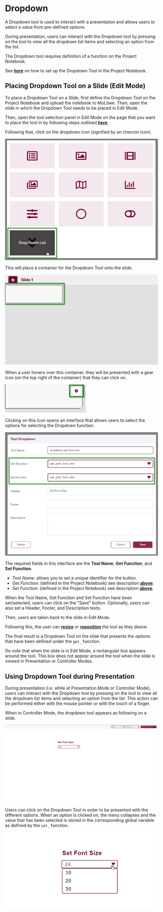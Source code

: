 # Dropdown

A Dropdown tool is used to interact with a presentation and allows users to select a value from pre-defined options.

During presentation, users can interact with the Dropdown tool by pressing on the tool to view all the dropdown list
items and selecting an option from the list.

The Dropdown tool requires definition of a function on the Project Notebook.

See [**here**](docs/project_notebook/setting_up_tools.md) on how to set up the Dropdown Tool in the Project
Notebook.

## **Placing Dropdown Tool on a Slide (Edit Mode)**

To place a Dropdown Tool on a Slide, first define the Dropdown Tool on the Project Notebook and upload the notebook to MoLöwe.
Then, open the slide in which the Dropdown Tool needs to be placed in Edit Mode.

Then, open the tool selection panel in Edit Mode on the page that you want to place the tool in by following steps outlined
[**here**](docs/edit-mode/05_slides.md#4-editing-slides-edit-mode).

Following that, click on the dropdown icon (signified by an chevron icon).

![](/img/doc/62_dropdown.jpg)

This will place a container for the Dropdown Tool onto the slide.

![](/img/doc/38_tool_field.jpg)

When a user hovers over this container, they will be presented with a gear icon (on the top right of the container)
that they can click on.

![](/img/doc/39_hover_tool_container.jpg)

Clicking on this icon opens an interface that allows users to select the options for selecting the Dropdown function.

![](/img/doc/62_dropdown_2.jpg)

The required fields in this interface are the **Tool Name**, **Get Function**, and **Set Function**.

* *Tool Name*: allows you to set a unique identifier for the button.
* *Get Function*: (defined in the Project Notebook) see description [**above**](#defining-dropdown-on-project-notebook).
* *Set Function*: (defined in the Project Notebook) see description [**above**](#defining-dropdown-on-project-notebook).

When the Tool Name, Get Function and Set Function have been set/selected, users can click on the "Save" button.
Optionally, users can also set a Header, Footer, and Description texts.

Then, users are taken back to the slide in Edit Mode.

Following this, the user can [**resize**](00_overview.md#resize-a-tool) or [**reposition**](00_overview.md#reposition-a-tool)
the tool as they desire.

The final result is a Dropdown Tool on the slide that presents the options that have been defined under the `get_` function.

Do note that when the slide is in Edit Mode, a rectangular box appears around the tool. This box does not appear around
the tool when the slide is viewed in Presentation or Controller Modes.

## **Using Dropdown Tool during Presentation**

During presentation (i.e. while at Presentation Mode or Controller Mode), users can interact with the Dropdown tool by
pressing on the tool to view all the dropdown list items and selecting an option from the list. This action can be performed
either with the mouse pointer or with the touch of a finger.

When in Controller Mode, the dropdown tool appears as following on a slide.

![](/img/doc/62_dropdown_3.jpg)

Users can click on the Dropdown Tool in order to be presented with the different options. When an option is clicked on,
the menu collapses and the value that has been selected is stored in the corresponding global variable as defined by
the `set_` function.

![](/img/doc/62_dropdown_4.jpg)
